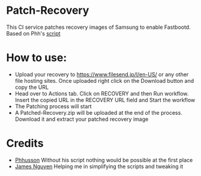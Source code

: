 # Patch-Recovery
This CI service patches recovery images of Samsung to enable Fastbootd. Based on Phh's [script](https://github.com/phhusson/samsung-galaxy-a51-gsi-boot)

# How to use:
- Upload your recovery to https://www.filesend.jp/l/en-US/ or any other file hosting sites. Once uploaded right click on the Download button and copy the URL
- Head over to Actions tab. Click on RECOVERY and then Run workflow. Insert the copied URL in the RECOVERY URL field and Start the workflow
- The Patching process will start
- A Patched-Recovery.zip will be uploaded at the end of the process. Download it and extract your patched recovery image

# Credits
- [Phhusson](https://github.com/phhusson) Without his script nothing would be possible at the first place
- [James Nguyen](https://github.com/thongass000) Helping me in simplifying the scripts and tweaking it
